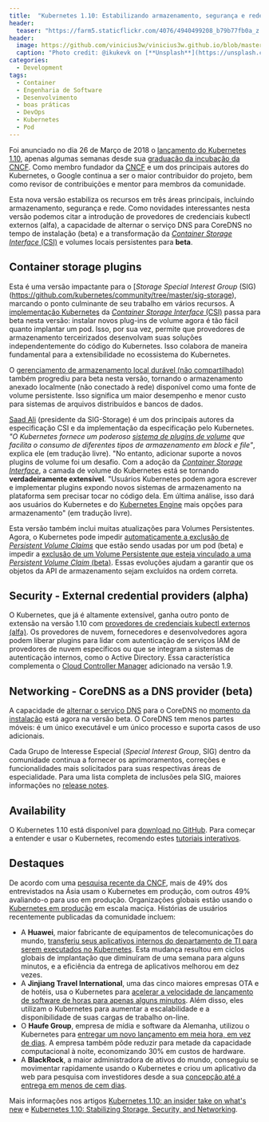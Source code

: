 ```yaml
---
title:  "Kubernetes 1.10: Estabilizando armazenamento, segurança e rede"
header:
  teaser: "https://farm5.staticflickr.com/4076/4940499208_b79b77fb0a_z.jpg"
header:
  image: https://github.com/vinicius3w/vinicius3w.github.io/blob/master/images/header-by-jesus-kiteque-224069.jpg?raw=true
  caption: "Photo credit: @ikukevk on [**Unsplash**](https://unsplash.com/photos/w7ZyuGYNpRQ)"
categories: 
  - Development
tags:
  - Container
  - Engenharia de Software
  - Desenvolvimento
  - boas práticas
  - DevOps
  - Kubernetes
  - Pod
---
```


Foi anunciado no dia 26 de Março de 2018 o [lançamento do Kubernetes 1.10](http://blog.kubernetes.io/2018/03/kubernetes-1.10-stabilizing-storage-security-networking.html), apenas algumas semanas desde sua [graduação da incubação da CNCF](https://cloudplatform.googleblog.com/2018/03/from-open-source-to-sustainable-success-the-Kubernetes-graduation-story.html). Como membro fundador da [CNCF](https://www.cncf.io/) e um dos principais autores do Kubernetes, o Google continua a ser o maior contribuidor do projeto, bem como revisor de contribuições e mentor para membros da comunidade.

Esta nova versão estabiliza os recursos em três áreas principais, incluindo armazenamento, segurança e rede. Como novidades interessantes nesta versão podemos citar a introdução de provedores de credenciais kubectl externos (alfa), a capacidade de alternar o serviço DNS para CoreDNS no tempo de instalação (beta) e a transformação da [*Container Storage Interface* (CSI)](https://github.com/container-storage-interface/spec/blob/master/spec.md) e volumes locais persistentes para **beta**.

## Container storage plugins

Esta é uma versão impactante para o [*Storage Special Interest Group* (SIG)(https://github.com/kubernetes/community/tree/master/sig-storage), marcando o ponto culminante de seu trabalho em vários recursos. A [implementação Kubernetes](https://github.com/kubernetes/features/issues/178) da [*Container Storage Interface* (CSI)](https://kubernetes.io/docs/concepts/storage/volumes/#csi) passa para beta nesta versão: instalar novos plug-ins de volume agora é tão fácil quanto implantar um pod. Isso, por sua vez, permite que provedores de armazenamento terceirizados desenvolvam suas soluções independentemente do código do Kubernetes. Isso colabora de maneira fundamental para a extensibilidade no ecossistema do Kubernetes.

O [gerenciamento de armazenamento local durável (não compartilhado)](https://github.com/kubernetes/features/issues/121) também progrediu para beta nesta versão, tornando o armazenamento anexado localmente (não conectado à rede) disponível como uma fonte de volume persistente. Isso significa um maior desempenho e menor custo para sistemas de arquivos distribuídos e bancos de dados.

[Saad Ali](https://github.com/saad-ali) (presidente da SIG-Storage) é um dos principais autores da especificação CSI e da implementação da especificação pelo Kubernetes. _"O Kubernetes fornece um poderoso [sistema de plugins de volume](https://kubernetes.io/docs/concepts/storage/volumes/#types-of-volumes) que facilita o consumo de diferentes tipos de armazenamento em block e file"_, explica ele (em tradução livre). "No entanto, adicionar suporte a novos plugins de volume foi um desafio. Com a adoção da [*Container Storage Interface*](https://github.com/container-storage-interface/spec/blob/master/spec.md), a camada de volume do Kubernetes está se tornando **verdadeiramente extensível**. "Usuários Kubernetes podem agora escrever e implementar plugins expondo novos sistemas de armazenamento na plataforma sem precisar tocar no código dela. Em última análise, isso dará aos usuários do Kubernetes e do [Kubernetes Engine](https://cloud.google.com/kubernetes-engine) mais opções para armazenamento" (em tradução livre).

Esta versão também inclui muitas atualizações para Volumes Persistentes. Agora, o Kubernetes pode impedir [automaticamente a exclusão de *Persistent Volume Claims*](https://github.com/kubernetes/features/issues/498) que estão sendo usadas por um pod (beta) e impedir a [exclusão de um Volume Persistente que esteja vinculado a uma *Persistent Volume Claim* (beta)](https://github.com/kubernetes/features/issues/499). Essas evoluções ajudam a garantir que os objetos da API de armazenamento sejam excluídos na ordem correta.

## Security - External credential providers (alpha)

O Kubernetes, que já é altamente extensível, ganha outro ponto de extensão na versão 1.10 com [provedores de credenciais kubectl externos (alfa)](https://github.com/kubernetes/features/issues/541). Os provedores de nuvem, fornecedores e desenvolvedores agora podem liberar plugins para lidar com autenticação de serviços IAM de provedores de nuvem específicos ou que se integram a sistemas de autenticação internos, como o Active Directory. Essa característica complementa o [Cloud Controller Manager](https://kubernetes.io/docs/tasks/administer-cluster/running-cloud-controller/) adicionado na versão 1.9.

## Networking - CoreDNS as a DNS provider (beta)

A capacidade de [alternar o serviço DNS](https://github.com/kubernetes/features/issues/427) para o CoreDNS no [momento da instalação](https://kubernetes.io/docs/tasks/administer-cluster/coredns/) está agora na versão beta. O CoreDNS tem menos partes móveis: é um único executável e um único processo e suporta casos de uso adicionais.

Cada Grupo de Interesse Especial (_Special Interest Group_, SIG) dentro da comunidade continua a fornecer os aprimoramentos, correções e funcionalidades mais solicitados para suas respectivas áreas de especialidade. Para uma lista completa de inclusões pela SIG, maiores informações no [release notes](https://github.com/kubernetes/kubernetes/blob/master/CHANGELOG-1.10.md#110-release-notes).

## Availability

O Kubernetes 1.10 está disponível para [download no GitHub](https://github.com/kubernetes/kubernetes/releases/tag/v1.10.0). Para começar a entender e usar o Kubernetes, recomendo estes [tutoriais interativos](https://kubernetes.io/docs/tutorials/).

## Destaques

De acordo com uma [pesquisa recente da CNCF](https://www.cncf.io/blog/2018/03/26/cncf-survey-china/), mais de 49% dos entrevistados na Ásia usam o Kubernetes em produção, com outros 49% avaliando-o para uso em produção. Organizações globais estão usando o [Kubernetes em produção](https://kubernetes.io/case-studies/) em escala maciça. Histórias de usuários recentemente publicadas da comunidade incluem:

- A **Huawei**, maior fabricante de equipamentos de telecomunicações do mundo, [transferiu seus aplicativos internos do departamento de TI para serem executados no Kubernetes](https://kubernetes.io/case-studies/huawei/). Esta mudança resultou em ciclos globais de implantação que diminuíram de uma semana para alguns minutos, e a eficiência da entrega de aplicativos melhorou em dez vezes.
- A **Jinjiang Travel International**, uma das cinco maiores empresas OTA e de hotéis, usa o Kubernetes para [acelerar a velocidade de lançamento de software de horas para apenas alguns minutos](https://www.linux.com/blog/managing-production-systems-kubernetes-chinese-enterprises). Além disso, eles utilizam o Kubernetes para aumentar a escalabilidade e a disponibilidade de suas cargas de trabalho on-line.
- O **Haufe Group**, empresa de mídia e software da Alemanha, utilizou o Kubernetes para [entregar um novo lançamento em meia hora, em vez de dias](https://kubernetes.io/case-studies/haufegroup/). A empresa também pôde reduzir para metade da capacidade computacional à noite, economizando 30% em custos de hardware.
- A **BlackRock**, a maior administradora de ativos do mundo, conseguiu se movimentar rapidamente usando o Kubernetes e criou um aplicativo da web para pesquisa com investidores desde a sua [concepção até a entrega em menos de cem dias](https://kubernetes.io/case-studies/blackrock/).

Mais informações nos artigos [Kubernetes 1.10: an insider take on what's new](https://cloudplatform.googleblog.com/2018/03/Kubernetes-1-10-an-insider-take-on-whats-new.html) e [Kubernetes 1.10: Stabilizing Storage, Security, and Networking](http://blog.kubernetes.io/2018/03/kubernetes-1.10-stabilizing-storage-security-networking.html).